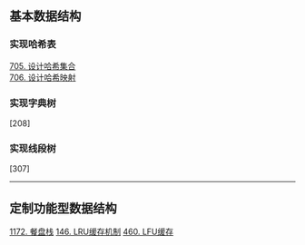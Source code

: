 ## 基本数据结构
### 实现哈希表
[705. 设计哈希集合](https://leetcode-cn.com/problems/design-hashset/)  
[706. 设计哈希映射](https://leetcode-cn.com/problems/design-hashmap/)  
### 实现字典树
[208]
### 实现线段树
[307]

---

## 定制功能型数据结构
[1172. 餐盘栈](https://leetcode-cn.com/problems/dinner-plate-stacks/)
[146. LRU缓存机制](https://leetcode-cn.com/problems/lru-cache/)
[460. LFU缓存](https://leetcode-cn.com/problems/lfu-cache/)
